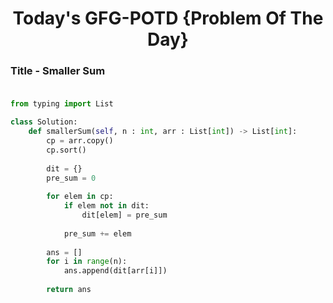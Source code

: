<h1 align="center">Today's GFG-POTD {Problem Of The Day}</h1>

### Title - Smaller Sum<br><br>

```python
from typing import List

class Solution:
    def smallerSum(self, n : int, arr : List[int]) -> List[int]:
        cp = arr.copy()
        cp.sort()
        
        dit = {}
        pre_sum = 0
        
        for elem in cp:
            if elem not in dit:
                dit[elem] = pre_sum
            
            pre_sum += elem
        
        ans = [] 
        for i in range(n):
            ans.append(dit[arr[i]])
            
        return ans
```
